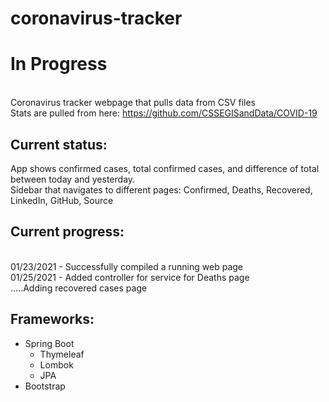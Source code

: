 # coronavirus-tracker
 
# In Progress
<br> Coronavirus tracker webpage that pulls data from CSV files 
<br> Stats are pulled from here: https://github.com/CSSEGISandData/COVID-19

## Current status:
App shows confirmed cases, total confirmed cases, and difference of total between today and yesterday.
<br> Sidebar that navigates to different pages: Confirmed, Deaths, Recovered, LinkedIn, GitHub, Source
## Current progress:
<br> 01/23/2021 - Successfully compiled a running web page
<br> 01/25/2021 - Added controller for service for Deaths page
<br> .....Adding recovered cases page
## Frameworks:
* Spring Boot
  * Thymeleaf
  * Lombok
  * JPA
* Bootstrap
